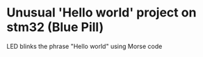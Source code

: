# Unusual 'Hello world' project on stm32 (Blue Pill)

LED blinks the phrase "Hello world" using Morse code
